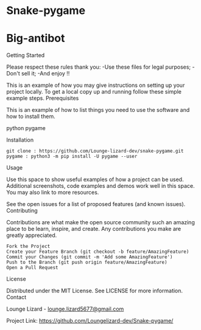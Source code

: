 # Snake-pygame
# Big-antibot



Getting Started

Please respect these rules thank you:
-Use these files for legal purposes;
-Don't sell it;
-And enjoy !!

This is an example of how you may give instructions on setting up your project locally. To get a local copy up and running follow these simple example steps.
Prerequisites

This is an example of how to list things you need to use the software and how to install them.

 python 
 pygame

Installation

    git clone : https://github.com/Lounge-lizard-dev/snake-pygame.git 
    pygame : python3 -m pip install -U pygame --user

Usage

Use this space to show useful examples of how a project can be used. Additional screenshots, code examples and demos work well in this space. You may also link to more resources.

See the open issues for a list of proposed features (and known issues).
Contributing

Contributions are what make the open source community such an amazing place to be learn, inspire, and create. Any contributions you make are greatly appreciated.

    Fork the Project
    Create your Feature Branch (git checkout -b feature/AmazingFeature)
    Commit your Changes (git commit -m 'Add some AmazingFeature')
    Push to the Branch (git push origin feature/AmazingFeature)
    Open a Pull Request

License

Distributed under the MIT License. See LICENSE for more information.
Contact

Lounge Lizard - lounge.lizard5677@gmail.com

Project Link: https://github.com/Loungelizard-dev/Snake-pygame/

